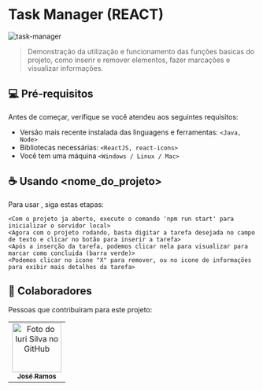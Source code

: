 # Task Manager (REACT)

![task-manager](https://user-images.githubusercontent.com/77749469/221866241-f84c75c0-f4f2-48fc-ad30-b798344199b8.gif)

> Demonstração da utilização e funcionamento das funções basicas do projeto, como inserir e remover elementos, fazer marcações e visualizar informações.

## 💻 Pré-requisitos

Antes de começar, verifique se você atendeu aos seguintes requisitos:

* Versão mais recente instalada das linguagens e ferramentas: `<Java, Node>`
* Bibliotecas necessárias: `<ReactJS, react-icons>`
* Você tem uma máquina `<Windows / Linux / Mac>`


## ☕ Usando <nome_do_projeto>

Para usar <Task manager>, siga estas etapas:

```
<Com o projeto ja aberto, execute o comando 'npm run start' para inicializar o servidor local>
<Agora com o projeto rodando, basta digitar a tarefa desejada no campo de texto e clicar no botão para inserir a tarefa>
<Após a inserção da tarefa, podemos clicar nela para visualizar para marcar como concluida (barra verde)>
<Podemos clicar no icone "X" para remover, ou no icone de informações para exibir mais detalhes da tarefa>
```

## 🤝 Colaboradores

Pessoas que contribuíram para este projeto:

<table>
  <tr>
    <td align="center">
      <a href="#">
        <img src="https://avatars.githubusercontent.com/u/77749469?v=4" width="100px;" alt="Foto do Iuri Silva no GitHub"/><br>
        <sub>
          <b>José Ramos</b>
        </sub>
      </a>
    </td>
  </tr>
</table>
